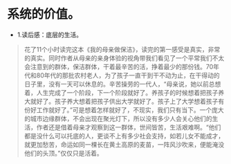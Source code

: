 # 系统的价值。

- 1.读后感：底层的生活。

>花了11个小时读完这本《我的母亲做保洁》，读完的第一感受是真实，非常的真实。同时作者从母亲的亲身体验的视角带我们看见了一个平常我们不太会注意到的群体，保洁群体，干着最辛苦的活，挣着最少的那份钱。70年代和80年代的那批农村老人，为了孩子一直干到干不动为止，在干得动的日子里，没有一天可以休息的。辛苦操劳的一代人，“母亲说，她以前总想着，人生完成了一个阶段，下一个阶段就好了。养孩子的时候想着把孩子养大就好了。孩子养大想着把孩子供出大学就好了。孩子上了大学想着孩子有份好工作就好了。”可是想着怎样就好了，不现实，我们只有当下。一个庞大的城市边缘群体，不会出现在聚光灯下，所以没有多少人会关心他们的生活，作者还是借着母亲才观察到这一群体，世间皆苦，生活艰难啊。“他们都是没什么可以托底的人，更谈不上有多少社会支持，如若儿女不能成才，就更加愁苦，命运如同一棵长在黄土高原的麦苗，一阵风沙吹来，便能淹没他们的头顶。”仅仅只是活着。
